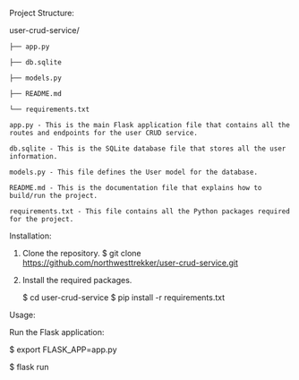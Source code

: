 Project Structure:

  user-crud-service/

    ├── app.py

    ├── db.sqlite

    ├── models.py

    ├── README.md

    └── requirements.txt

    app.py - This is the main Flask application file that contains all the routes and endpoints for the user CRUD service.

    db.sqlite - This is the SQLite database file that stores all the user information.

    models.py - This file defines the User model for the database.

    README.md - This is the documentation file that explains how to build/run the project.

    requirements.txt - This file contains all the Python packages required for the project.
  
Installation:

  1. Clone the repository.
     $ git clone https://github.com/northwesttrekker/user-crud-service.git
  
  2. Install the required packages.

     $ cd user-crud-service
     $ pip install -r requirements.txt

Usage:

  Run the Flask application:
  
  $ export FLASK_APP=app.py
  
  $ flask run
  
